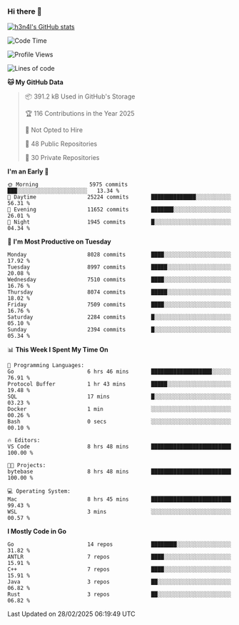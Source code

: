### Hi there 👋

[![h3n4l's GitHub stats](https://github-readme-stats.vercel.app/api?username=h3n4l&count_private=true&show_icons=true&theme=radical)](https://github.com/h3n4l/github-readme-stats)

<!--START_SECTION:waka-->
![Code Time](http://img.shields.io/badge/Code%20Time-2%2C076%20hrs%2012%20mins-blue)

![Profile Views](http://img.shields.io/badge/Profile%20Views-0-blue)

![Lines of code](https://img.shields.io/badge/From%20Hello%20World%20I%27ve%20Written-17.4%20million%20lines%20of%20code-blue)

**🐱 My GitHub Data** 

> 📦 391.2 kB Used in GitHub's Storage 
 > 
> 🏆 116 Contributions in the Year 2025
 > 
> 🚫 Not Opted to Hire
 > 
> 📜 48 Public Repositories 
 > 
> 🔑 30 Private Repositories 
 > 
**I'm an Early 🐤** 

```text
🌞 Morning                5975 commits        ███░░░░░░░░░░░░░░░░░░░░░░   13.34 % 
🌆 Daytime                25224 commits       ██████████████░░░░░░░░░░░   56.31 % 
🌃 Evening                11652 commits       ███████░░░░░░░░░░░░░░░░░░   26.01 % 
🌙 Night                  1945 commits        █░░░░░░░░░░░░░░░░░░░░░░░░   04.34 % 
```
📅 **I'm Most Productive on Tuesday** 

```text
Monday                   8028 commits        ████░░░░░░░░░░░░░░░░░░░░░   17.92 % 
Tuesday                  8997 commits        █████░░░░░░░░░░░░░░░░░░░░   20.08 % 
Wednesday                7510 commits        ████░░░░░░░░░░░░░░░░░░░░░   16.76 % 
Thursday                 8074 commits        █████░░░░░░░░░░░░░░░░░░░░   18.02 % 
Friday                   7509 commits        ████░░░░░░░░░░░░░░░░░░░░░   16.76 % 
Saturday                 2284 commits        █░░░░░░░░░░░░░░░░░░░░░░░░   05.10 % 
Sunday                   2394 commits        █░░░░░░░░░░░░░░░░░░░░░░░░   05.34 % 
```


📊 **This Week I Spent My Time On** 

```text
💬 Programming Languages: 
Go                       6 hrs 46 mins       ███████████████████░░░░░░   76.91 % 
Protocol Buffer          1 hr 43 mins        █████░░░░░░░░░░░░░░░░░░░░   19.48 % 
SQL                      17 mins             █░░░░░░░░░░░░░░░░░░░░░░░░   03.23 % 
Docker                   1 min               ░░░░░░░░░░░░░░░░░░░░░░░░░   00.26 % 
Bash                     0 secs              ░░░░░░░░░░░░░░░░░░░░░░░░░   00.10 % 

🔥 Editors: 
VS Code                  8 hrs 48 mins       █████████████████████████   100.00 % 

🐱‍💻 Projects: 
bytebase                 8 hrs 48 mins       █████████████████████████   100.00 % 

💻 Operating System: 
Mac                      8 hrs 45 mins       █████████████████████████   99.43 % 
WSL                      3 mins              ░░░░░░░░░░░░░░░░░░░░░░░░░   00.57 % 
```

**I Mostly Code in Go** 

```text
Go                       14 repos            ████████░░░░░░░░░░░░░░░░░   31.82 % 
ANTLR                    7 repos             ████░░░░░░░░░░░░░░░░░░░░░   15.91 % 
C++                      7 repos             ████░░░░░░░░░░░░░░░░░░░░░   15.91 % 
Java                     3 repos             ██░░░░░░░░░░░░░░░░░░░░░░░   06.82 % 
Rust                     3 repos             ██░░░░░░░░░░░░░░░░░░░░░░░   06.82 % 
```




 Last Updated on 28/02/2025 06:19:49 UTC
<!--END_SECTION:waka-->

